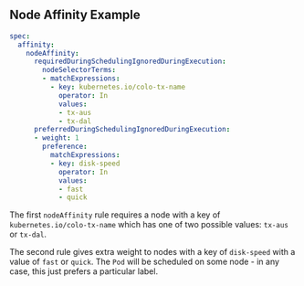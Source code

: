 ## Node Affinity Example

```yaml
spec:
  affinity:
    nodeAffinity: 
      requiredDuringSchedulingIgnoredDuringExecution:  
        nodeSelectorTerms:
        - matchExpressions:
          - key: kubernetes.io/colo-tx-name
            operator: In
            values:
            - tx-aus
            - tx-dal
      preferredDuringSchedulingIgnoredDuringExecution:
      - weight: 1
        preference:
          matchExpressions:
          - key: disk-speed
            operator: In
            values:
            - fast
            - quick 
```

The first `nodeAffinity` rule requires a node with a key of `kubernetes.io/colo-tx-name` which has one of two possible values: `tx-aus` or `tx-dal`.

The second rule gives extra weight to nodes with a key of `disk-speed` with a value of `fast` or `quick`. The `Pod` will be scheduled on some node - in any case, this just prefers a particular label.

